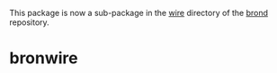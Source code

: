 This package is now a sub-package in the
[wire](https://github.com/brsuite/brond/tree/master/wire) directory of the
[brond](https://github.com/brsuite/brond) repository.

# bronwire
